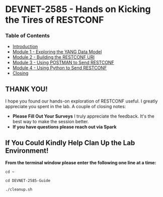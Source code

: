 # DEVNET-2585 - Hands on Kicking the Tires of RESTCONF

### Table of Contents
- [Introduction](DEVNET-2585-Intro.md)
- [Module 1 - Exploring the YANG Data Model](DEVNET-2585-M1.md)
- [Module 2 - Building the RESTCONF URI](DEVNET-2585-M2.md)
- [Module 3 - Using POSTMAN to Send RESTCONF](DEVNET-2585-M3.md)
- [Module 4 - Using Python to Send RESTCONF](DEVNET-2585-M4.md)
- [Closing](DEVNET-2585-Close.md)

## THANK YOU!

I hope you found our hands-on exploration of RESTCONF useful. I greatly appreciate you spent in the lab. A couple of closing notes:

- **Please Fill Out Your Surveys** I truly appreciate the feedback. It's the best way to make the session better.
- **If you have questions please reach out via Spark**

## If You Could Kindly Help Clan Up the Lab Environment!

**From the terminal window please enter the following one line at a time:**

```
cd ~

cd DEVNET-2585-Guide

./cleanup.sh
```